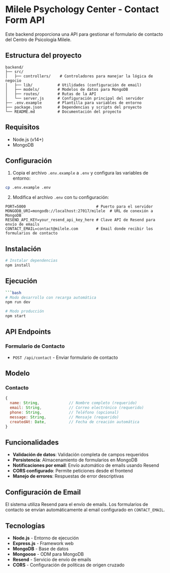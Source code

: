 # Milele Psychology Center - Contact Form API

Este backend proporciona una API para gestionar el formulario de contacto del Centro de Psicología Milele.

## Estructura del proyecto

```
backend/
├── src/
│   ├── controllers/    # Controladores para manejar la lógica de negocio
│   ├── lib/           # Utilidades (configuración de email)
│   ├── models/        # Modelos de datos para MongoDB
│   ├── routes/        # Rutas de la API
│   └── server.js      # Configuración principal del servidor
├── .env.example       # Plantilla para variables de entorno
├── package.json       # Dependencias y scripts del proyecto
└── README.md          # Documentación del proyecto
```

## Requisitos

- Node.js (v14+)
- MongoDB

## Configuración

1. Copia el archivo `.env.example` a `.env` y configura las variables de entorno:

```bash
cp .env.example .env
```

2. Modifica el archivo `.env` con tu configuración:

```
PORT=5000                               # Puerto para el servidor
MONGODB_URI=mongodb://localhost:27017/milele  # URL de conexión a MongoDB
RESEND_API_KEY=your_resend_api_key_here # Clave API de Resend para envío de emails
CONTACT_EMAIL=contact@milele.com        # Email donde recibir los formularios de contacto
```

## Instalación

```bash
# Instalar dependencias
npm install
```

## Ejecución

```bash
```bash
# Modo desarrollo con recarga automática
npm run dev

# Modo producción
npm start
```

## API Endpoints

### Formulario de Contacto

- `POST /api/contact` - Enviar formulario de contacto

## Modelo

### Contacto

```javascript
{
  name: String,             // Nombre completo (requerido)
  email: String,            // Correo electrónico (requerido)
  phone: String,            // Teléfono (opcional)
  message: String,          // Mensaje (requerido)
  createdAt: Date,          // Fecha de creación automática
}
```

## Funcionalidades

- **Validación de datos**: Validación completa de campos requeridos
- **Persistencia**: Almacenamiento de formularios en MongoDB
- **Notificaciones por email**: Envío automático de emails usando Resend
- **CORS configurado**: Permite peticiones desde el frontend
- **Manejo de errores**: Respuestas de error descriptivas

## Configuración de Email

El sistema utiliza Resend para el envío de emails. Los formularios de contacto se envían automáticamente al email configurado en `CONTACT_EMAIL`.

## Tecnologías

- **Node.js** - Entorno de ejecución
- **Express.js** - Framework web
- **MongoDB** - Base de datos
- **Mongoose** - ODM para MongoDB
- **Resend** - Servicio de envío de emails
- **CORS** - Configuración de políticas de origen cruzado
